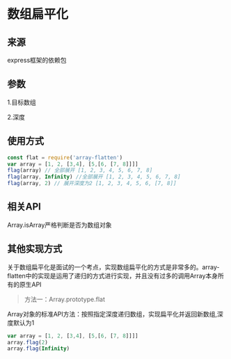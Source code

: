 # 数组扁平化

## 来源
express框架的依赖包

## 参数
  1.目标数组

  2.深度

## 使用方式
```javascript
const flat = require('array-flatten')
var array = [1, 2, [3,4], [5,[6, [7, 8]]]]
flag(array) // 全部展开 [1, 2, 3, 4, 5, 6, 7, 8]
flag(array, Infinity) //全部展开 [1, 2, 3, 4, 5, 6, 7, 8]
flag(array, 2) // 展开深度为2 [1, 2, 3, 4, 5, 6, [7, 8]]
```

## 相关API
Array.isArray严格判断是否为数组对象


## 其他实现方式
关于数组扁平化是面试的一个考点，实现数组扁平化的方式是非常多的。array-flatten中的实现是运用了递归的方式进行实现，并且没有过多的调用Array本身所有的原生API

>方法一：Array.prototype.flat

Array对象的标准API方法：按照指定深度递归数组，实现扁平化并返回新数组,深度默认为1
```javascript
var array = [1, 2, [3,4], [5,[6, [7, 8]]]]
array.flag(2)
array.flag(Infinity)
```
